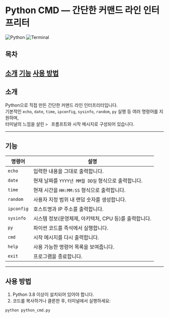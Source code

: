 # Python CMD — 간단한 커맨드 라인 인터프리터

![Python](https://img.shields.io/badge/Python-3.8%2B-blue)
![Terminal](https://img.shields.io/badge/Terminal-Simple-green)

## 목차
[소개](#소개)
[기능](#기능)
[사용 방법](#사용-방법)
---

## 소개

Python으로 직접 만든 간단한 커맨드 라인 인터프리터입니다.  
기본적인 `echo`, `date`, `time`, `ipconfig`, `sysinfo`, `random`, `py` 실행 등 여러 명령어를 지원하며,  
터미널의 느낌을 살린 `> ` 프롬프트와 시작 메시지로 구성되어 있습니다.

---

## 기능

| 명령어    | 설명                                   |
| --------- | ------------------------------------ |
| `echo`    | 입력한 내용을 그대로 출력합니다.      |
| `date`    | 현재 날짜를 `YYYY년 MM월 DD일` 형식으로 출력합니다. |
| `time`    | 현재 시간을 `HH:MM:SS` 형식으로 출력합니다.         |
| `random`  | 사용자 지정 범위 내 랜덤 숫자를 생성합니다.          |
| `ipconfig`| 호스트명과 IP 주소를 출력합니다.        |
| `sysinfo` | 시스템 정보(운영체제, 아키텍처, CPU 등)를 출력합니다.  |
| `py`      | 파이썬 코드를 즉석에서 실행합니다.      |
| `cmd`     | 시작 메시지를 다시 출력합니다.         |
| `help`    | 사용 가능한 명령어 목록을 보여줍니다.   |
| `exit`    | 프로그램을 종료합니다.                 |

---

## 사용 방법

1. Python 3.8 이상이 설치되어 있어야 합니다.
2. 코드를 복사하거나 클론한 후, 터미널에서 실행하세요:

```bash
python python_cmd.py

